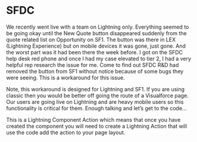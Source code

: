 # SFDC
We recently went live with a team on Lightning only. Everything seemed to be going okay until the New Quote button disappeared suddenly from the quote related list on Opportunity on SF1. The button was there in LEX (Lightning Experience) but on mobile devices it was gone, just gone. And the worst part was it had been there the week before. I got on the SFDC help desk red phone and once I had my case elevated to tier 2, I had a very helpful rep research the issue for me. Come to find out SFDC R&D had removed the button from SF1 without notice because of some bugs they were seeing. This is a workaround for this issue.

Note, this workaround is designed for Lightning and SF1. If you are using classic then you would be better off going the route of a Visualforce page. Our users are going live on Lightning and are heavy mobile users so this functionality is critical for them. Enough talking and let’s get to the code…

This is a Lightning Component Action which means that once you have created the component you will need to create a Lightning Action that will use the code add the action to your page layout.

